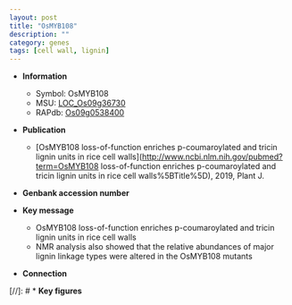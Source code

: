 ```yaml
---
layout: post
title: "OsMYB108"
description: ""
category: genes
tags: [cell wall, lignin]
---
```


* **Information**  
    + Symbol: OsMYB108  
    + MSU: [LOC_Os09g36730](http://rice.plantbiology.msu.edu/cgi-bin/ORF_infopage.cgi?orf=LOC_Os09g36730)  
    + RAPdb: [Os09g0538400](http://rapdb.dna.affrc.go.jp/viewer/gbrowse_details/irgsp1?name=Os09g0538400)  

* **Publication**  
    + [OsMYB108 loss-of-function enriches p-coumaroylated and tricin lignin units in rice cell walls](http://www.ncbi.nlm.nih.gov/pubmed?term=OsMYB108 loss-of-function enriches p-coumaroylated and tricin lignin units in rice cell walls%5BTitle%5D), 2019, Plant J.

* **Genbank accession number**  

* **Key message**  
    + OsMYB108 loss-of-function enriches p-coumaroylated and tricin lignin units in rice cell walls
    + NMR analysis also showed that the relative abundances of major lignin linkage types were altered in the OsMYB108 mutants

* **Connection**  

[//]: # * **Key figures**  


